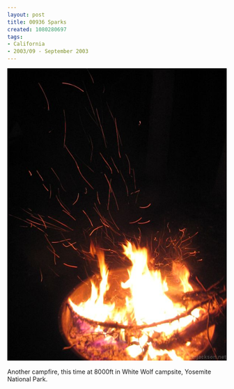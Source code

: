 ```yaml
---
layout: post
title: 00936 Sparks
created: 1080280697
tags:
- California
- 2003/09 - September 2003
---
```


<img src="/image/images/109_0936-339.jpg"/>

Another campfire, this time at 8000ft in White Wolf campsite, Yosemite National Park.
